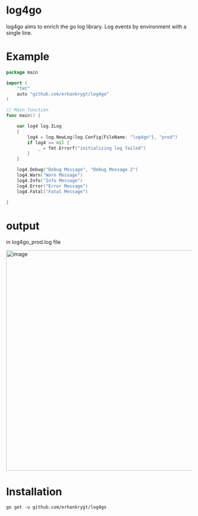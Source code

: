 # log4go

log4go aims to enrich the go log library. Log events by environment with a single line.

# Example
```go
package main

import (
	"fmt"
	auto "github.com/erhankrygt/log4go"
)

// Main function
func main() {

  	var log4 log.ILog
	{
		log4 = log.NewLog(log.Config{FileName: "log4go"}, "prod")
		if log4 == nil {
			_ = fmt.Errorf("initializing log failed")
		}
	}

	log4.Debug("Debug Message", "Debug Message 2")
	log4.Warn("Warn Message")
	log4.Info("Info Message")
	log4.Error("Error Message")
	log4.Fatal("Fatal Message")

}
```
# output
in log4go_prod.log file 

<img width="599" alt="image" src="https://user-images.githubusercontent.com/6412354/196037697-928184d5-c67c-4d2d-bad0-bdc87afc9d69.png">

# Installation
```
go get -u github.com/erhankrygt/log4go
```
